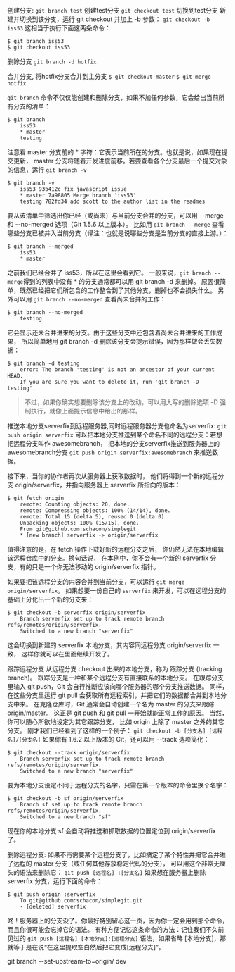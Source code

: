 创建分支:
`git branch test` 创建test分支
`git checkout test` 切换到test分支 
新建并切换到该分支，运行 git checkout 并加上 -b 参数：
`git checkout -b iss53`
这相当于执行下面这两条命令：
```
$ git branch iss53
$ git checkout iss53
```
删除分支
`git branch -d hotfix`

合并分支,
将hotfix分支合并到主分支
`$ git checkout master`
`$ git merge hotfix`



`git branch` 命令不仅仅能创建和删除分支，如果不加任何参数，它会给出当前所有分支的清单：
```
$ git branch
    iss53
    * master
    testing
```
注意看 master 分支前的 * 字符：它表示当前所在的分支。也就是说，如果现在提交更新，
master 分支将随着开发进度前移。若要查看各个分支最后一个提交对象的信息，运行 
`git branch -v`
```
$ git branch -v
    iss53 93b412c fix javascript issue
    * master 7a98805 Merge branch 'iss53'
    testing 782fd34 add scott to the author list in the readmes
```

要从该清单中筛选出你已经（或尚未）与当前分支合并的分支，可以用 
--merge 和 --no-merged 选项（Git 1.5.6 以上版本）。
比如用 `git branch --merge` 查看哪些分支已被并入当前分支（译注：也就是说哪些分支是当前分支的直接上游。）：
```
$ git branch --merged
    iss53
    * master
```
之前我们已经合并了 iss53，所以在这里会看到它。
一般来说，`git branch --merge`得到的列表中没有 * 的分支通常都可以用 
git branch -d 来删掉。
原因很简单，既然已经把它们所包含的工作整合到了其他分支，删掉也不会损失什么。
另外可以用 `git branch --no-merged` 查看尚未合并的工作：
```
$ git branch --no-merged
    testing
```
它会显示还未合并进来的分支。由于这些分支中还包含着尚未合并进来的工作成果，
所以简单地用 git branch -d 删除该分支会提示错误，因为那样做会丢失数据：
```
$ git branch -d testing
    error: The branch 'testing' is not an ancestor of your current HEAD.
    If you are sure you want to delete it, run 'git branch -D testing'.
```

>不过，如果你确实想要删除该分支上的改动，可以用大写的删除选项 -D 强制执行，就像上面提示信息中给出的那样。

推送本地分支serverfix到远程服务器,同时远程服务器分支也命名为serverfix:
`git push origin serverfix`
可以把本地分支推送到某个命名不同的远程分支：若想把远程分支叫作 awesomebranch，
把本地的分支serverfix推送到服务器上的awesomebranch分支
`git push origin serverfix:awesomebranch` 
来推送数据。

接下来，当你的协作者再次从服务器上获取数据时，
他们将得到一个新的远程分支 origin/serverfix，并指向服务器上 serverfix 所指向的版本：
```
$ git fetch origin
    remote: Counting objects: 20, done.
    remote: Compressing objects: 100% (14/14), done.
    remote: Total 15 (delta 5), reused 0 (delta 0)
    Unpacking objects: 100% (15/15), done.
    From git@github.com:schacon/simplegit
    * [new branch] serverfix -> origin/serverfix
```

值得注意的是，在 fetch 操作下载好新的远程分支之后，
你仍然无法在本地编辑该远程仓库中的分支。换句话说，
在本例中，你不会有一个新的 serverfix 分支，有的只是一个你无法移动的 origin/serverfix 指针。

如果要把该远程分支的内容合并到当前分支，可以运行 `git merge origin/serverfix`。
如果想要一份自己的 `serverfix` 来开发，可以在远程分支的基础上分化出一个新的分支来：
```
$ git checkout -b serverfix origin/serverfix
    Branch serverfix set up to track remote branch refs/remotes/origin/serverfix.
    Switched to a new branch "serverfix"
```

这会切换到新建的 serverfix 本地分支，其内容同远程分支 origin/serverfix 一致，
这样你就可以在里面继续开发了。


跟踪远程分支
从远程分支 checkout 出来的本地分支，称为 跟踪分支 (tracking branch)。
跟踪分支是一种和某个远程分支有直接联系的本地分支。
在跟踪分支里输入 git push，Git 会自行推断应该向哪个服务器的哪个分支推送数据。
同样，在这些分支里运行 git pull 会获取所有远程索引，并把它们的数据都合并到本地分支中来。
在克隆仓库时，Git 通常会自动创建一个名为 master 的分支来跟踪 origin/master。
这正是 git push 和 git pull 一开始就能正常工作的原因。
当然，你可以随心所欲地设定为其它跟踪分支，
比如 origin 上除了 master 之外的其它分支。
刚才我们已经看到了这样的一个例子：
`git checkout -b [分支名] [远程名]/[分支名]`
如果你有 1.6.2 以上版本的 Git，还可以用 --track 选项简化：
```
$ git checkout --track origin/serverfix
    Branch serverfix set up to track remote branch refs/remotes/origin/serverfix.
    Switched to a new branch "serverfix"
```
要为本地分支设定不同于远程分支的名字，只需在第一个版本的命令里换个名字：

```
$ git checkout -b sf origin/serverfix
    Branch sf set up to track remote branch refs/remotes/origin/serverfix.
    Switched to a new branch "sf"
```
现在你的本地分支 sf 会自动将推送和抓取数据的位置定位到 origin/serverfix 了。

删除远程分支:
如果不再需要某个远程分支了，比如搞定了某个特性并把它合并进了远程的 master 分支（或任何其他存放稳定代码的分支），
可以用这个非常无厘头的语法来删除它：
`git push [远程名] :[分支名]`
如果想在服务器上删除 serverfix 分支，运行下面的命令：
```
$ git push origin :serverfix
    To git@github.com:schacon/simplegit.git
    - [deleted] serverfix
```
咚！服务器上的分支没了。你最好特别留心这一页，因为你一定会用到那个命令，而且你很可能会忘掉它的语法。
有种方便记忆这条命令的方法：记住我们不久前见过的 
`git push [远程名] [本地分支]:[远程分支]`
 语法，如果省略 [本地分支]，那就等于是在说“在这里提取空白然后把它变成[远程分支]”。
 
 git branch --set-upstream-to=origin/<branch> dev




